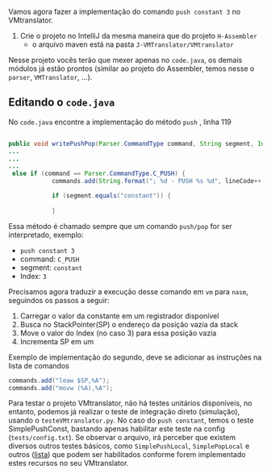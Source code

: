 Vamos agora fazer a implementação do comando `push constant 3` no VMtranslator.

1. Crie o projeto no IntelliJ da mesma maneira que do projeto `H-Assembler`
    - o arquivo maven está na pasta `J-VMTranslator/VMtranslator`

Nesse projeto vocês terão que mexer apenas no `code.java`, os demais módulos já estão prontos (similar ao projeto do Assembler, temos nesse o `parser`, `VMTranslator`, ...).

## Editando o `code.java`

No `code.java` encontre a implementação do método `push` , linha 119

```java

public void writePushPop(Parser.CommandType command, String segment, Integer index) {
...
...
...
 else if (command == Parser.CommandType.C_PUSH) {
            commands.add(String.format("; %d - PUSH %s %d", lineCode++ ,segment, index));

            if (segment.equals("constant")) {
            
            }

```

Essa método é chamado sempre que um comando `push/pop` for ser interpretado, exemplo:

- `push constant 3`
- command: `C_PUSH`
- segment: `constant`
- Index: `3`

Precisamos agora traduzir a execução desse comando em `vm` para `nasm`, seguindos os passos a seguir:

1. Carregar o valor da constante em um registrador disponível
2. Busca no StackPointer(SP) o endereço da posição vazia da stack
3. Move o valor do Index (no caso 3) para essa posição vazia
4. Incrementa SP em um

Exemplo de implementação do segundo, deve se adicionar as instruções na lista de comandos
```java
commands.add("leaw $SP,%A");
commands.add("movw (%A),%A");
```

Para testar o projeto VMtranslator, não há testes unitários disponíveis, no entanto, podemos já realizar o teste de integração direto (simulação), usando o `testeVMtranslator.py`. No caso do `push constant`, temos o teste SimplePushConst, bastando apenas habilitar este teste na config (`tests/config.txt`). Se observar o arquivo, irá perceber que existem diversos outros testes básicos, como `SimplePushLocal`, `SimplePopLocal` e outros ([lista](https://github.com/Insper/Z01.1/wiki/J-VMtranslator-Lab-2#teste)) que podem ser habilitados conforme forem implementado estes recursos no seu VMtranslator.
